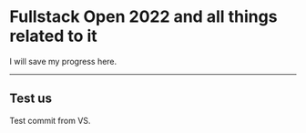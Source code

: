 # Fullstack Open 2022 and all things related to it

I will save my progress here.


----
## Test us
Test commit from VS.
